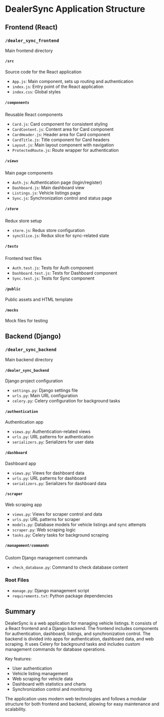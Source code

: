 # DealerSync Application Structure

## Frontend (React)

### `/dealer_sync_frontend`
Main frontend directory

#### `/src`
Source code for the React application

- `App.js`: Main component, sets up routing and authentication
- `index.js`: Entry point of the React application
- `index.css`: Global styles

##### `/components`
Reusable React components

- `Card.js`: Card component for consistent styling
- `CardContent.js`: Content area for Card component
- `CardHeader.js`: Header area for Card component
- `CardTitle.js`: Title component for Card headers
- `Layout.js`: Main layout component with navigation
- `ProtectedRoute.js`: Route wrapper for authentication

##### `/views`
Main page components

- `Auth.js`: Authentication page (login/register)
- `Dashboard.js`: Main dashboard view
- `Listings.js`: Vehicle listings page
- `Sync.js`: Synchronization control and status page

##### `/store`
Redux store setup

- `store.js`: Redux store configuration
- `syncSlice.js`: Redux slice for sync-related state

##### `/tests`
Frontend test files

- `Auth.test.js`: Tests for Auth component
- `Dashboard.test.js`: Tests for Dashboard component
- `Sync.test.js`: Tests for Sync component

#### `/public`
Public assets and HTML template

#### `/mocks`
Mock files for testing

## Backend (Django)

### `/dealer_sync_backend`
Main backend directory

#### `/dealer_sync_backend`
Django project configuration

- `settings.py`: Django settings file
- `urls.py`: Main URL configuration
- `celery.py`: Celery configuration for background tasks

#### `/authentication`
Authentication app

- `views.py`: Authentication-related views
- `urls.py`: URL patterns for authentication
- `serializers.py`: Serializers for user data

#### `/dashboard`
Dashboard app

- `views.py`: Views for dashboard data
- `urls.py`: URL patterns for dashboard
- `serializers.py`: Serializers for dashboard data

#### `/scraper`
Web scraping app

- `views.py`: Views for scraper control and data
- `urls.py`: URL patterns for scraper
- `models.py`: Database models for vehicle listings and sync attempts
- `scraper.py`: Web scraping logic
- `tasks.py`: Celery tasks for background scraping

##### `/management/commands`
Custom Django management commands

- `check_database.py`: Command to check database content

### Root Files

- `manage.py`: Django management script
- `requirements.txt`: Python package dependencies

## Summary

DealerSync is a web application for managing vehicle listings. It consists of a React frontend and a Django backend. The frontend includes components for authentication, dashboard, listings, and synchronization control. The backend is divided into apps for authentication, dashboard data, and web scraping. It uses Celery for background tasks and includes custom management commands for database operations.

Key features:
- User authentication
- Vehicle listing management
- Web scraping for vehicle data
- Dashboard with statistics and charts
- Synchronization control and monitoring

The application uses modern web technologies and follows a modular structure for both frontend and backend, allowing for easy maintenance and scalability.
